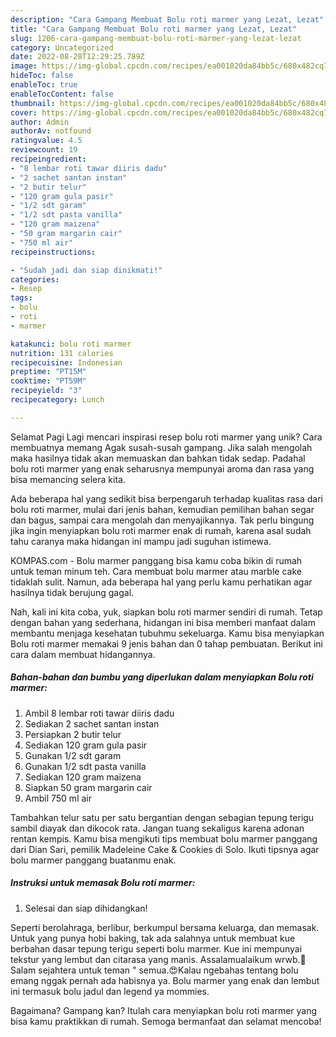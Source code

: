 ```yaml
---
description: "Cara Gampang Membuat Bolu roti marmer yang Lezat, Lezat"
title: "Cara Gampang Membuat Bolu roti marmer yang Lezat, Lezat"
slug: 1206-cara-gampang-membuat-bolu-roti-marmer-yang-lezat-lezat
category: Uncategorized
date: 2022-08-28T12:29:25.789Z
image: https://img-global.cpcdn.com/recipes/ea001020da84bb5c/680x482cq70/bolu-roti-marmer-foto-resep-utama.jpg
hideToc: false
enableToc: true
enableTocContent: false
thumbnail: https://img-global.cpcdn.com/recipes/ea001020da84bb5c/680x482cq70/bolu-roti-marmer-foto-resep-utama.jpg
cover: https://img-global.cpcdn.com/recipes/ea001020da84bb5c/680x482cq70/bolu-roti-marmer-foto-resep-utama.jpg
author: Admin
authorAv: notfound
ratingvalue: 4.5
reviewcount: 19
recipeingredient:
- "8 lembar roti tawar diiris dadu"
- "2 sachet santan instan"
- "2 butir telur"
- "120 gram gula pasir"
- "1/2 sdt garam"
- "1/2 sdt pasta vanilla"
- "120 gram maizena"
- "50 gram margarin cair"
- "750 ml air"
recipeinstructions:

- "Sudah jadi dan siap dinikmati!"
categories:
- Resep
tags:
- bolu
- roti
- marmer

katakunci: bolu roti marmer 
nutrition: 131 calories
recipecuisine: Indonesian
preptime: "PT15M"
cooktime: "PT59M"
recipeyield: "3"
recipecategory: Lunch

---
```



Selamat Pagi Lagi mencari inspirasi resep bolu roti marmer yang unik? Cara membuatnya memang Agak susah-susah gampang. Jika salah mengolah maka hasilnya tidak akan memuaskan dan bahkan tidak sedap. Padahal bolu roti marmer yang enak seharusnya mempunyai aroma dan rasa yang bisa memancing selera kita.


Ada beberapa hal yang sedikit bisa berpengaruh terhadap kualitas rasa dari bolu roti marmer, mulai dari jenis bahan, kemudian pemilihan bahan segar dan bagus, sampai cara mengolah dan menyajikannya. Tak perlu bingung jika ingin menyiapkan bolu roti marmer enak di rumah, karena asal sudah tahu caranya maka hidangan ini mampu jadi suguhan istimewa.

KOMPAS.com - Bolu marmer panggang bisa kamu coba bikin di rumah untuk teman minum teh. Cara membuat bolu marmer atau marble cake tidaklah sulit. Namun, ada beberapa hal yang perlu kamu perhatikan agar hasilnya tidak berujung gagal.


Nah, kali ini kita coba, yuk, siapkan bolu roti marmer sendiri di rumah. Tetap dengan bahan yang sederhana, hidangan ini bisa memberi manfaat dalam membantu menjaga kesehatan tubuhmu sekeluarga. Kamu bisa menyiapkan Bolu roti marmer memakai 9 jenis bahan dan 0 tahap pembuatan. Berikut ini cara dalam membuat hidangannya.

<!--inarticleads1-->

##### Bahan-bahan dan bumbu yang diperlukan dalam menyiapkan Bolu roti marmer:

1. Ambil 8 lembar roti tawar diiris dadu
1. Sediakan 2 sachet santan instan
1. Persiapkan 2 butir telur
1. Sediakan 120 gram gula pasir
1. Gunakan 1/2 sdt garam
1. Gunakan 1/2 sdt pasta vanilla
1. Sediakan 120 gram maizena
1. Siapkan 50 gram margarin cair
1. Ambil 750 ml air


Tambahkan telur satu per satu bergantian dengan sebagian tepung terigu sambil diayak dan dikocok rata. Jangan tuang sekaligus karena adonan rentan kempis. Kamu bisa mengikuti tips membuat bolu marmer panggang dari Dian Sari, pemilik Madeleine Cake &amp; Cookies di Solo. Ikuti tipsnya agar bolu marmer panggang buatanmu enak. 

<!--inarticleads2-->

##### Instruksi untuk memasak Bolu roti marmer:


1. Selesai dan siap dihidangkan!

Seperti berolahraga, berlibur, berkumpul bersama keluarga, dan memasak. Untuk yang punya hobi baking, tak ada salahnya untuk membuat kue berbahan dasar tepung terigu seperti bolu marmer. Kue ini mempunyai tekstur yang lembut dan citarasa yang manis. Assalamualaikum wrwb.🙏Salam sejahtera untuk teman &#34; semua.😍Kalau ngebahas tentang bolu emang nggak pernah ada habisnya ya. Bolu marmer yang enak dan lembut ini termasuk bolu jadul dan legend ya mommies. 

Bagaimana? Gampang kan? Itulah cara menyiapkan bolu roti marmer yang bisa kamu praktikkan di rumah. Semoga bermanfaat dan selamat mencoba!
